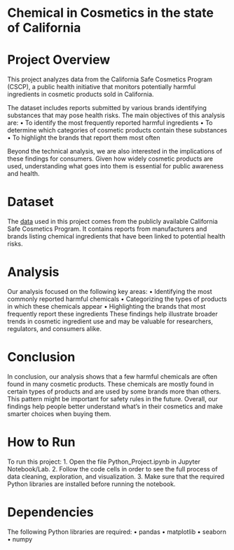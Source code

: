 # Chemical in Cosmetics in the state of California  

# Project Overview

This project analyzes data from the California Safe Cosmetics Program (CSCP), a public health initiative that monitors potentially harmful ingredients in cosmetic products sold in California.

The dataset includes reports submitted by various brands identifying substances that may pose health risks. The main objectives of this analysis are:
	•	To identify the most frequently reported harmful ingredients
	•	To determine which categories of cosmetic products contain these substances
	•	To highlight the brands that report them most often

Beyond the technical analysis, we are also interested in the implications of these findings for consumers. Given how widely cosmetic products are used, understanding what goes into them is essential for public awareness and health.

# Dataset

The [data](https://drive.google.com/drive/folders/1SZFPh-YpraoJRAKcIfPUYmNTL450e8Y2) used in this project comes from the publicly available California Safe Cosmetics Program. It contains reports from manufacturers and brands listing chemical ingredients that have been linked to potential health risks.

# Analysis

Our analysis focused on the following key areas:
	•	Identifying the most commonly reported harmful chemicals
	•	Categorizing the types of products in which these chemicals appear
	•	Highlighting the brands that most frequently report these ingredients
These findings help illustrate broader trends in cosmetic ingredient use and may be valuable for researchers, regulators, and consumers alike.

# Conclusion

In conclusion, our analysis shows that a few harmful chemicals are often found in many cosmetic products. These chemicals are mostly found in certain types of products and are used by some brands more than others. This pattern might be important for safety rules in the future. Overall, our findings help people better understand what’s in their cosmetics and make smarter choices when buying them.
# How to Run

To run this project:
	1.	Open the file Python_Project.ipynb in Jupyter Notebook/Lab.
	2.	Follow the code cells in order to see the full process of data cleaning, exploration, and visualization.
	3.	Make sure that the required Python libraries are installed before running the notebook.

# Dependencies

The following Python libraries are required:
	•	pandas
	•	matplotlib
	•	seaborn
	•	numpy
